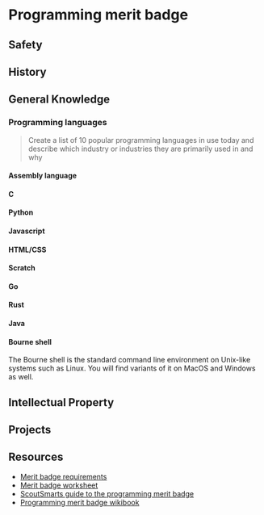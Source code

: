 # Programming merit badge

## Safety

## History

## General Knowledge

### Programming languages

> Create a list of 10 popular programming languages in
> use today and describe which industry or industries
> they are primarily used in and why

#### Assembly language

#### C

#### Python

#### Javascript

#### HTML/CSS

#### Scratch

#### Go

#### Rust

#### Java

#### Bourne shell

The Bourne shell is the standard command line environment on Unix-like systems such as Linux. You will find variants of it on MacOS and Windows as well.

## Intellectual Property

## Projects

## Resources

- [Merit badge requirements](https://filestore.scouting.org/filestore/merit_badge_reqandres/programming.pdf)
- [Merit badge worksheet](http://usscouts.org/mb/worksheets/programming.pdf)
- [ScoutSmarts guide to the programming merit badge](https://scoutsmarts.com/programming-merit-badge-guide/)
- [Programming merit badge wikibook](https://en.wikibooks.org/wiki/Scouting/BSA/Programming_Merit_Badge)